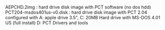 AEPCHD.2img : hard drive disk image with PCT software (no dos hdd)  
PCT204-msdos401us-v0.disk : hard drive disk image with PCT 2.04 configured with A: apple drive 3.5", C: 20MB Hard drive with MS-DOS 4.01 US (full install) D: PCT Drivers and tools
